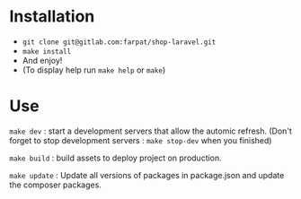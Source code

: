 # Installation

- `git clone git@gitlab.com:farpat/shop-laravel.git`
- `make install`
- And enjoy!
- (To display help run `make help` or `make`)

# Use

`make dev` : start a development servers that allow the automic refresh.
(Don't forget to stop development servers : `make stop-dev` when you finished)

`make build` : build assets to deploy project on production. 

`make update` : Update all versions of packages in package.json and update the composer packages.
